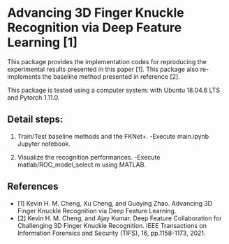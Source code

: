 # Advancing 3D Finger Knuckle Recognition via Deep Feature Learning [1]


This package provides the implementation codes for reproducing the experimental results presented in this paper [1]. This package also re-implements the baseline method presented in reference [2].

This package is tested using a computer system: with Ubuntu 18.04.6 LTS and Pytorch 1.11.0.


## Detail steps:
1. Train/Test baseline methods and the FKNet+.
-Execute main.ipynb Jupyter notebook.

2. Visualize the recognition performances.
-Execute matlab/ROC_model_select.m using MATLAB.


## References
- [1] Kevin H. M. Cheng, Xu Cheng, and Guoying Zhao. Advancing 3D Finger Knuckle Recognition via Deep Feature Learning. 
- [2] Kevin H. M. Cheng, and Ajay Kumar. Deep Feature Collaboration for Challenging 3D Finger Knuckle Recognition. IEEE Transactions on Information Forensics and Security (TIFS), 16, pp.1158-1173, 2021.




